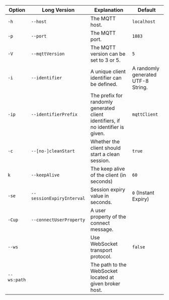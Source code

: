 | Option      | Long Version              | Explanation                                                                      | Default                            |
|-------------|---------------------------|----------------------------------------------------------------------------------|------------------------------------|
| `-h`        | `--host`                  | The MQTT host.                                                                   | `localhost`                        |
| `-p`        | `--port`                  | The MQTT port.                                                                   | `1883`                             |
| `-V`        | `--mqttVersion`           | The MQTT version can be set to 3 or 5.                                           | `5`                                |
| `-i`        | `--identifier`            | A unique client identifier can be defined.                                       | A randomly generated UTF-8 String. |
| `-ip`       | `--identifierPrefix`      | The prefix for randomly generated client identifiers, if no identifier is given. | `mqttClient`                       |
| `-c`        | `--[no-]cleanStart`       | Whether the client should start a clean session.                                 | `true`                             |
| `k`         | `--keepAlive`             | The keep alive of the client (in seconds)                                        | `60`                               |
| `-se`       | `--sessionExpiryInterval` | Session expiry value in seconds.                                                 | `0` (Instant Expiry)               |
| `-Cup`      | `--connectUserProperty`   | A user property of the connect message.                                          |                                    |
| `--ws`      |                           | Use WebSocket transport protocol.                                                | `false`                            |
| `--ws:path` |                           | The path to the WebSocket located at given broker host.                          |                                    |
